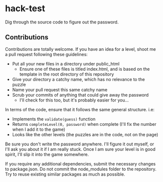 # hack-test

Dig through the source code to figure out the password.

## Contributions

Contributions are totally welcome. If you have an idea for a level, shoot me a
pull request following these guidelines:
*   Put all your new files in a directory under public_html
    *   Ensure one of these files is titled index.html, and is based on the
        template in the root directory of this repository
*   Give your directory a catchy name, which has no relevance to the puzzle
*   Name your pull request this same catchy name
*   Scrub your commits of anything that could give away the password
    *   I'll check for this too, but it's probably easier for you...

In terms of the code, ensure that it follows the same general structure. i.e:
*   Implements the `validate(guess)` function
*   Returns `completeLevel(0, password)` when complete (I'll fix the number when
    I add it to the game)
*   Looks like the other levels (the puzzles are in the code, not on the page)

Be sure you don't write the password anywhere. I'll figure it out myself, or
I'll ask you about it if I am really stuck. Once I am sure your level is in good
spirit, I'll slip it into the game somewhere.

If you require any additional dependencies, submit the necessary changes to
package.json. Do not commit the node_modules folder to the repository. Try to
reuse existing similar packages as much as possible.
